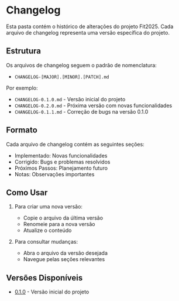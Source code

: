 # Changelog

Esta pasta contém o histórico de alterações do projeto Fit2025. Cada arquivo de changelog representa uma versão específica do projeto.

## Estrutura

Os arquivos de changelog seguem o padrão de nomenclatura:

- `CHANGELOG-[MAJOR].[MINOR].[PATCH].md`

Por exemplo:

- `CHANGELOG-0.1.0.md` - Versão inicial do projeto
- `CHANGELOG-0.2.0.md` - Próxima versão com novas funcionalidades
- `CHANGELOG-0.1.1.md` - Correção de bugs na versão 0.1.0

## Formato

Cada arquivo de changelog contém as seguintes seções:

- Implementado: Novas funcionalidades
- Corrigido: Bugs e problemas resolvidos
- Próximos Passos: Planejamento futuro
- Notas: Observações importantes

## Como Usar

1. Para criar uma nova versão:

   - Copie o arquivo da última versão
   - Renomeie para a nova versão
   - Atualize o conteúdo

2. Para consultar mudanças:
   - Abra o arquivo da versão desejada
   - Navegue pelas seções relevantes

## Versões Disponíveis

- [0.1.0](CHANGELOG-0.1.0.md) - Versão inicial do projeto
